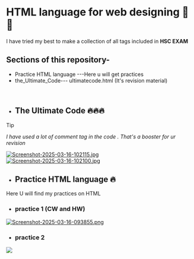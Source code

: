  # HTML language for web designing 🚀🔥   
I have tried my best to make a collection of all tags included in **HSC EXAM** 
## Sections of this repository-
 - Practice HTML language ---Here u will get practices
 - the_Ultimate_Code--- ultimatecode.html (It's revision material)
<!--
<h3>i am gonna try my best to make an ultimate code that will cover all the tags those are included in ICT sylllabus in HSC.
this also gonna help u to revise all the tags used in html language before your exam. <h3>
<h3>just download the ultimatecode.html file when i am done with all the tags.then enjoys my code through vs code and also get output from browser</h3><br>
--><br>

- ## The Ultimate Code 🔥🔥🔥
> [!TIP]
> <i> I have used a lot of comment tag in the code . That's a booster for ur revision </i> 
 
[![Screenshot-2025-03-16-102115.jpg](https://i.postimg.cc/nz2kpBtx/Screenshot-2025-03-16-102115.jpg)](https://postimg.cc/DJWscWZp)
 [![Screenshot-2025-03-16-102100.jpg](https://i.postimg.cc/k5xsYL1B/Screenshot-2025-03-16-102100.jpg)](https://postimg.cc/FfH07CQ4)
 <!--
 > [!Caution]
> I am still working on it. The file is not fully ready.-->
 
- ## Practice HTML language 🔥
Here U will find my practices on HTML  
- ### practice 1 (CW and HW)
[![Screenshot-2025-03-16-093855.png](https://i.postimg.cc/DZwvY3vg/Screenshot-2025-03-16-093855.png)](https://postimg.cc/d7gcLXTk)
- ### practice 2
<img src="https://i.postimg.cc/7P0B8sBR/image.png">
